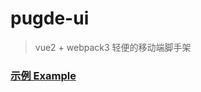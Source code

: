 # pugde-ui
> vue2 + webpack3 轻便的移动端脚手架

### [示例 Example](https://fanjyy.github.io/pugde-ui/example/demo/)
